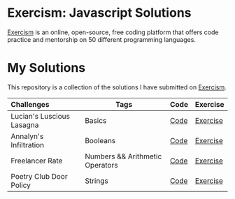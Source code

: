 # Exercism: Javascript Solutions

[Exercism](https://exercism.org/dashboard) is an online, open-source, free coding platform that offers code practice and mentorship on 50 different programming languages.

# My Solutions

This repository is a collection of the solutions I have submitted on [Exercism](https://exercism.org/profiles/tamaracarlos).


| Challenges  |  Tags | Code | Exercise |
|:-------------|---|---|---|
| Lucian's Luscious Lasagna | Basics | [Code](https://github.com/aramatsolrac/exercism-javascript/blob/main/solutions/luciansLusciousLasagna.js)|[Exercise](https://exercism.org/tracks/javascript/exercises/lasagna) |
| Annalyn's Infiltration | Booleans | [Code](https://github.com/aramatsolrac/exercism-javascript/blob/main/solutions/annalynsInfiltration.js)|[Exercise](https://exercism.org/tracks/javascript/exercises/annalyns-infiltration) |
| Freelancer Rate | Numbers && Arithmetic Operators | [Code](https://github.com/aramatsolrac/exercism-javascript/blob/main/solutions/freelancerRates.js)|[Exercise](https://exercism.org/tracks/javascript/exercises/freelancer-rates) |
| Poetry Club Door Policy | Strings | [Code](https://github.com/aramatsolrac/exercism-javascript/blob/main/solutions/poetryClubDoorPolicy.js)|[Exercise](https://exercism.org/tracks/javascript/exercises/poetry-club-door-policy) |
